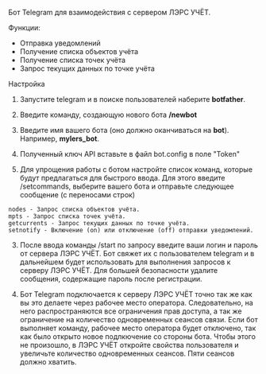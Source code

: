 Бот Telegram для взаимодействия с сервером ЛЭРС УЧЁТ.

Функции:
- Отправка уведомлений
- Получение списка объектов учёта
- Получение списка точек учёта
- Запрос текущих данных по точке учёта

Настройка

1. Запустите telegram и в поиске пользователей наберите **botfather**.
  1. Введите команду, создающую нового бота **/newbot**
  2. Введите имя вашего бота (оно должно оканчиваться на **bot**). Например, **mylers_bot**.
  3. Полученный ключ API вставьте в файл bot.config в поле "Token"

2. Для упрощения работы с ботом настройте список команд, которые будут предлагаться для быстрого ввода. Для этого введите /setcommands, выберите вашего бота и отправьте следующее сообщение (с переносами строк)
  ```
  nodes - Запрос списка объектов учёта. 
  mpts - Запрос списка точек учёта.
  getcurrents - Запрос текущих данных по точке учёта.
  setnotify - Включение (on) или отключение (off) отправки уведомлений.
  ```
3. После ввода команды /start по запросу введите ваши логин и пароль от сервера ЛЭРС УЧЁТ. Бот свяжет их с пользователем telegram и в дальнейшем будет использовать для выполнения запросов к серверу ЛЭРС УЧЁТ. Для большей безопасности удалите сообщения, содержащие пароль после регистрации.

4. Бот Telegram подключается к серверу ЛЭРС УЧЁТ точно так же как вы это делаете через рабочее место оператора. Следовательно, на него распространяются все ограничения прав доступа, а так же ограничение на количество одновременных сеансов связи. Если бот выполняет команду, рабочее место оператора будет отключено, так как было открыто новое подлкючение со стороны бота. Чтобы этого не произошло, в ЛЭРС УЧЁТ откройте свойства пользователя и увеличьте количество одновременных сеансов. Пяти сеансов должно хватить.
